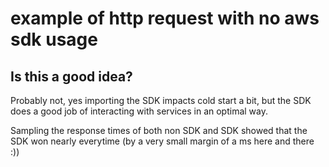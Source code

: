 # example of http request with no aws sdk usage

## Is this a good idea?

Probably not, yes importing the SDK impacts cold start a bit, but the SDK does a good job of interacting with services in an optimal way.

Sampling the response times of both non SDK and SDK showed that the SDK won nearly everytime (by a very small margin of a ms here and there :))
